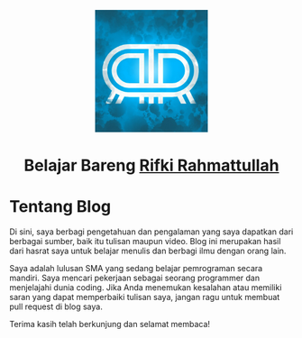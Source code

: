 <p align="center">
  <img src=".\assets\logo.jpg" alt="Logo Blog" width=200>
</p>

<h1 align="center">Belajar Bareng <a href="https://twitter.com/Rahmattullah_r">Rifki Rahmattullah</a></h1>

# Tentang Blog

Di sini, saya berbagi pengetahuan dan pengalaman yang saya dapatkan dari berbagai sumber, baik itu tulisan maupun video. Blog ini merupakan hasil dari hasrat saya untuk belajar menulis dan berbagi ilmu dengan orang lain.

Saya adalah lulusan SMA yang sedang belajar pemrograman secara mandiri. Saya mencari pekerjaan sebagai seorang programmer dan menjelajahi dunia coding. Jika Anda menemukan kesalahan atau memiliki saran yang dapat memperbaiki tulisan saya, jangan ragu untuk membuat pull request di blog saya.

Terima kasih telah berkunjung dan selamat membaca!
